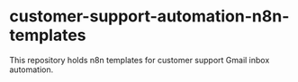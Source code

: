 # customer-support-automation-n8n-templates
This repository holds n8n templates for customer support Gmail inbox automation.
